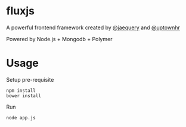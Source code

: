 # fluxjs

A powerful frontend framework created by [@jaequery](https://twitter.com/jaequery) and [@uptownhr](https://twitter.com/uptownhr)

Powered by Node.js + Mongodb + Polymer

# Usage

Setup pre-requisite
```
npm install
bower install
```

Run
```
node app.js
```

